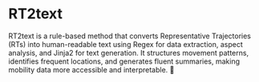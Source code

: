 # RT2text
RT2text is a rule-based method that converts Representative Trajectories (RTs) into human-readable text using Regex for data extraction, aspect analysis, and Jinja2 for text generation. It structures movement patterns, identifies frequent locations, and generates fluent summaries, making mobility data more accessible and interpretable. 🚀
